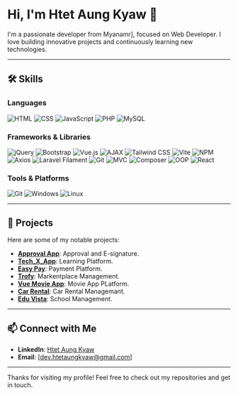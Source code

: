 # Hi, I'm Htet Aung Kyaw 👋

I'm a passionate developer from Myanamr], focused on Web Developer. I love building innovative projects and continuously learning new technologies.

---

## 🛠️ Skills

### Languages
![HTML](https://img.shields.io/badge/-HTML-E34F26?style=for-the-badge&logo=html5&logoColor=white)
![CSS](https://img.shields.io/badge/-CSS-1572B6?style=for-the-badge&logo=css3&logoColor=white)
![JavaScript](https://img.shields.io/badge/-JavaScript-F7DF1E?style=for-the-badge&logo=javascript&logoColor=black)
![PHP](https://img.shields.io/badge/-PHP-777BB4?style=for-the-badge&logo=php&logoColor=white)
![MySQL](https://img.shields.io/badge/-MySQL-4479A1?style=for-the-badge&logo=mysql&logoColor=white)

### Frameworks & Libraries
![jQuery](https://img.shields.io/badge/-jQuery-0769AD?style=for-the-badge&logo=jquery&logoColor=white)
![Bootstrap](https://img.shields.io/badge/-Bootstrap-7952B3?style=for-the-badge&logo=bootstrap&logoColor=white)
![Vue.js](https://img.shields.io/badge/-Vue.js-4FC08D?style=for-the-badge&logo=vue.js&logoColor=white)
![AJAX](https://img.shields.io/badge/-AJAX-00599C?style=for-the-badge&logo=ajax&logoColor=white)
![Tailwind CSS](https://img.shields.io/badge/-Tailwind%20CSS-06B6D4?style=for-the-badge&logo=tailwindcss&logoColor=white)
![Vite](https://img.shields.io/badge/-Vite-646CFF?style=for-the-badge&logo=vite&logoColor=white)
![NPM](https://img.shields.io/badge/-NPM-CB3837?style=for-the-badge&logo=npm&logoColor=white)
![Axios](https://img.shields.io/badge/-Axios-5A29E4?style=for-the-badge&logo=axios&logoColor=white)
![Laravel Filament](https://img.shields.io/badge/-Laravel%20Filament-FA8B00?style=for-the-badge&logo=laravel&logoColor=white)
![Git](https://img.shields.io/badge/-Git-F05032?style=for-the-badge&logo=git&logoColor=white)
![MVC](https://img.shields.io/badge/-MVC-6DB33F?style=for-the-badge&logo=mvc&logoColor=white)
![Composer](https://img.shields.io/badge/-Composer-885630?style=for-the-badge&logo=composer&logoColor=white)
![OOP](https://img.shields.io/badge/-OOP-1F425F?style=for-the-badge&logo=oop&logoColor=white)
![React](https://img.shields.io/badge/-React-61DAFB?style=for-the-badge&logo=react&logoColor=black)

### Tools & Platforms
![Git](https://img.shields.io/badge/-Git-F05032?style=for-the-badge&logo=git&logoColor=white)
![Windows](https://img.shields.io/badge/-Windows-0078D6?style=for-the-badge&logo=windows&logoColor=white)
![Linux](https://img.shields.io/badge/-Linux-FCC624?style=for-the-badge&logo=linux&logoColor=black)

---

## 🚀 Projects

Here are some of my notable projects:

- [**Approval App**]((https://github.com/Mohts/workflow)): Approval and E-signature.
- [**Tech_X_App**](https://github.com/htetthu-Xz/Tech_X_App): Learning Platform.
- [**Easy Pay**](https://github.com/htetthu-Xz/EasyPay): Payment Platform.
- [**Trofy**](https://github.com/htetthu-Xz/e-comm-pj): Markentplace Management.
- [**Vue Movie App**](https://github.com/htetthu-Xz/movies-store-app): Movie App PLatform.
- [**Car Rental**](https://github.com/htetthu-Xz/movies-store-app](https://github.com/Kohtet77/CAR_RENTAL_MANAGEMENT_SYSTEM)): Car Rental Managemant.
- [**Edu Vista**](https://github.com/htetthu-Xz/movies-store-app](https://github.com/Kohtet77/CAR_RENTAL_MANAGEMENT_SYSTEM)): School Management.

---

## 📫 Connect with Me

- **LinkedIn**: [Htet Aung Kyaw](https://www.linkedin.com/in/htetthu-xz/)
- **Email**: [dev.htetaungkyaw@gmail.com]

---

Thanks for visiting my profile! Feel free to check out my repositories and get in touch.

